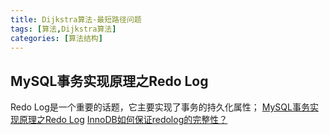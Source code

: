 ```yaml
---
title: Dijkstra算法-最短路径问题
tags: [算法,Dijkstra算法]
categories: [算法结构]
---
```


## MySQL事务实现原理之Redo Log
Redo Log是一个重要的话题，它主要实现了事务的持久化属性；
[MySQL事务实现原理之Redo Log](https://blog.csdn.net/qq_41999455/article/details/106161484)
[InnoDB如何保证redolog的完整性？](https://www.zhihu.com/question/368847138)